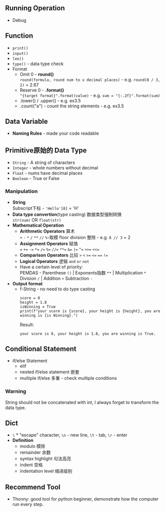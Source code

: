 ## Running Operation
- Debug


## Function
- `print()`
- `input()`
- `len()`
- `type()` - data type check
- Format
  - Omit 0 - **round()**  
    `round(formula, round num to x decimal places)` - e.g. `round(8 / 3, 2)` = 2.67
  - Reserve 0 - **.format()**  
    `"{target format}".format(value)` - e.g. `sum = "{:.2f}".format(sum)`
  - .lower() / .upper() - e.g. ex3.5
  - .count("a") - count the string elements - e.g. ex3.5

## Data Variable
- **Naming Rules** - made your code readable

## Primitive原始的 Data Type
- `String` - A string of characters
- `Integer` - whole numbers without decimal
- `Float` - nums have decimal places
- `Boolean` - True or False
### Manipulation
- **String**  
  Subscript下标 - `'Hello'[0]` = 'H'
- **Data type convertion**(type casting)  数据类型强制转换  
  `str(num)` OR `float(str)`
- **Mathematical Operation**
  - **Arithmetic Operators** 算术  
    `+` `-` `*` `/` `**` `//` `%`-取模
    floor division 整除 - e.g. `8 // 3` = 2
  - **Assignment Operators** 赋值  
    `=` `+=` `-=` `*=` `/=` `%=` `//=` `**=` `&=` `|=` `^=` `>>=` `<<=`
  - **Comparison Operators** 比较
    `>` `<` `>=` `<=` `==` `!=`
  - **Logical Operators** 逻辑
    `and` `or` `not`
  - Have a certain level of priority:  
    PEMDAS - Parenthese `()` | Exponents指数 `**` | Multiplication `*` Division `/` | Addition `+` Subtraction `-`
- **Output format**
  - f-String - no need to do type casting  
    ```
    score = 0  
    height = 1.8  
    isWinning = True   
    print(f"your score is {score}, your height is {height}, you are winning is {is Winning}.")
    ```
    Result:
    ```
    your score is 0, your height is 1.8, you are winning is True.
    ```

## Conditional Statement
- if/else Statement
  - elif
  - nested if/else statement 嵌套
  - multiple if/else 多重 - check multiple conditions



### Warning 
String should not be concatenated with int, I always forget to transform the data type.

## Dict
- `\`
\* "escape" character, `\n` - new line, `\t` - tab, `\r` - enter
- **Definition**
  - modulo 模除
  - remainder 余数
  - syntax highlight 句法高亮
  - indent 空格
  - indentation level 缩进级别

## Recommend Tool
- Thonny: good tool for python beginner, demonstrate how the computer run every step.
